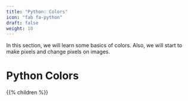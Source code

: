 ```yaml
---
title: "Python: Colors"
icon: "fab fa-python"
draft: false
weight: 10
---
```

In this section, we will learn some basics of colors. Also, we will start to make pixels and change pixels on images.

# Python Colors
{{% children %}}

